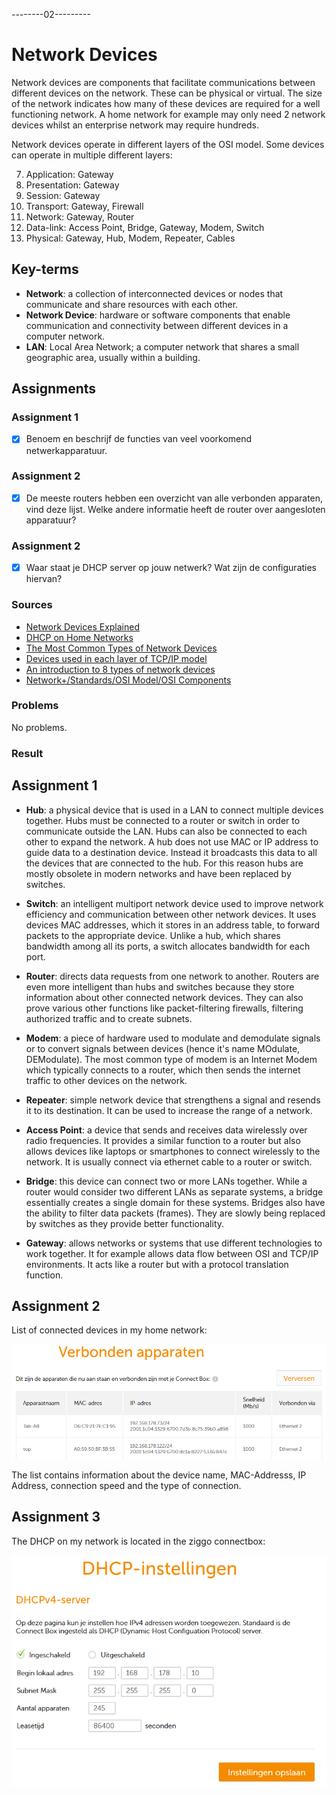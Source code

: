 --------02---------

# Network Devices
Network devices are components that facilitate communications between different devices on the network. These can be physical or virtual. The size of the network indicates how many of these devices are required for a well functioning network. A home network for example may only need 2 network devices whilst an enterprise network may require hundreds.

Network devices operate in different layers of the OSI model. Some devices can operate in multiple different layers:

7. Application: Gateway
6. Presentation: Gateway
5. Session: Gateway
4. Transport: Gateway, Firewall
3. Network: Gateway, Router
2. Data-link: Access Point, Bridge, Gateway, Modem, Switch
1. Physical: Gateway, Hub, Modem, Repeater, Cables

## Key-terms
- **Network**:  a collection of interconnected devices or nodes that communicate and share resources with each other.
- **Network Device**: hardware or software components that enable communication and connectivity between different devices in a computer network.
- **LAN**: Local Area Network; a computer network that shares a small geographic area, usually within a building.

## Assignments

### Assignment 1
- [x] Benoem en beschrijf de functies van veel voorkomend netwerkapparatuur.

### Assignment 2
- [x] De meeste routers hebben een overzicht van alle verbonden apparaten, vind deze lijst. Welke andere informatie heeft de router over aangesloten apparatuur?

### Assignment 2
- [x] Waar staat je DHCP server op jouw netwerk? Wat zijn de configuraties hiervan?

### Sources
- [Network Devices Explained](https://blog.netwrix.com/2019/01/08/network-devices-explained/)
- [DHCP on Home Networks](https://stevessmarthomeguide.com/understanding-dhcp-home-networks/)
- [The Most Common Types of Network Devices](https://www.lepide.com/blog/the-most-common-types-of-network-devices/)
- [Devices used in each layer of TCP/IP model](https://www.geeksforgeeks.org/devices-used-in-each-layer-of-tcp-ip-model/)
- [An introduction to 8 types of network devices](https://www.techtarget.com/searchnetworking/tip/An-introduction-to-8-types-of-network-devices)
- [Network+/Standards/OSI Model/OSI Components](https://en.wikiversity.org/wiki/Network%2B/Standards/OSI_Model/OSI_Components)

### Problems
No problems.

### Result

## Assignment 1

- **Hub**: a physical device that is used in a LAN to connect multiple devices together. Hubs must be connected to a router or switch in order to communicate outside the LAN. Hubs can also be connected to each other to expand the network. A hub does not use MAC or IP address to guide data to a destination device. Instead it broadcasts this data to all the devices that are connected to the hub. For this reason hubs are mostly obsolete in modern networks and have been replaced by switches.

- **Switch**: an intelligent multiport network device used to improve network efficiency and communication between other network devices. It uses devices MAC addresses, which it stores in an address table, to forward packets to the appropriate device. Unlike a hub, which shares bandwidth among all its ports, a switch allocates bandwidth for each port.

- **Router**: directs data requests from one network to another. Routers are even more intelligent than hubs and switches because they store information about other connected network devices. They can also prove various other functions like packet-filtering firewalls, filtering authorized traffic and to create subnets.

- **Modem**: a piece of hardware used to modulate and demodulate signals or to convert signals between devices (hence it's name MOdulate, DEModulate). The most common type of modem is an Internet Modem which typically connects to a router, which then sends the internet traffic to other devices on the network.

- **Repeater**: simple network device that strengthens a signal and resends it to its destination. It can be used to increase the range of a network.

- **Access Point**: a device that sends and receives data wirelessly over radio frequencies. It provides a similar function to a router but also allows devices like laptops or smartphones to connect wirelessly to the network. It is usually connect via ethernet cable to a router or switch.

- **Bridge**: this device can connect two or more LANs together. While a router would consider two different LANs as separate systems, a bridge essentially creates a single domain for these systems. Bridges also have the ability to filter data packets (frames). They are slowly being replaced by switches as they provide better functionality.

- **Gateway**: allows networks or systems that use different technologies to work together. It for example allows data flow between OSI and TCP/IP environments. It acts like a router but with a protocol translation function.

## Assignment 2

List of connected devices in my home network:

![Connected Devices](../00_includes/week_02_images/screen4.png)

The list contains information about the device name, MAC-Addresss, IP Address, connection speed and the type of connection.

## Assignment 3

The DHCP on my network is located in the ziggo connectbox:

![Connected Devices](../00_includes/week_02_images/screen5.png)